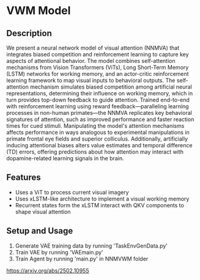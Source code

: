 # VWM Model

## Description
We present a neural network model of visual attention (NNMVA) that integrates biased competition and reinforcement learning to capture key aspects of attentional behavior. The model combines self-attention mechanisms from Vision Transformers (ViTs), Long Short-Term Memory (LSTM) networks for working memory, and an actor-critic reinforcement learning framework to map visual inputs to behavioral outputs. The self-attention mechanism simulates biased competition among artificial neural representations, determining their influence on working memory, which in turn provides top-down feedback to guide attention. Trained end-to-end with reinforcement learning using reward feedback—paralleling learning processes in non-human primates—the NNMVA replicates key behavioral signatures of attention, such as improved performance and faster reaction times for cued stimuli. Manipulating the model's attention mechanisms affects performance in ways analogous to experimental manipulations in primate frontal eye fields and superior colliculus. Additionally, artificially inducing attentional biases alters value estimates and temporal difference (TD) errors, offering predictions about how attention may interact with dopamine-related learning signals in the brain.

## Features
- Uses a ViT to process current visual imagery
- Uses xLSTM-like architecture to implement a visual working memory
- Recurrent states form the xLSTM interact with QKV components to shape visual attention

## Setup and Usage
1. Generate VAE training data by running 'TaskEnvGenData.py'
2. Train VAE by running 'VAEmain.py' 
3. Train Agent by running 'main.py' in NNMVWM folder

https://arxiv.org/abs/2502.10955
